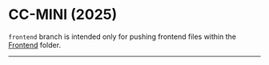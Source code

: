 # CC-MINI (2025)

`frontend` branch is intended only for pushing frontend files within the [Frontend](Frontend/) folder.

---

